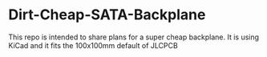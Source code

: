 # Dirt-Cheap-SATA-Backplane
This repo is intended to share plans for a super cheap backplane. It is using KiCad and it fits the 100x100mm default of JLCPCB
